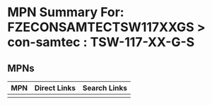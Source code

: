 



# MPN Summary For: FZECONSAMTECTSW117XXGS > con-samtec : TSW-117-XX-G-S

## MPNs
  

|MPN|Direct Links|Search Links|
| :--- | :--- | :--- |
||||
